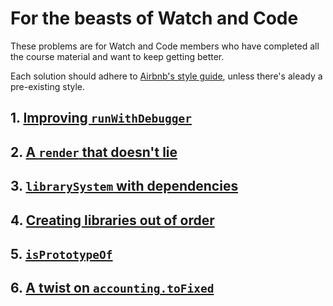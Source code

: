 # For the beasts of Watch and Code

These problems are for Watch and Code members who have completed all the course material and want to keep getting better.

Each solution should adhere to [Airbnb's style guide](https://github.com/airbnb/javascript/tree/es5-deprecated/es5), unless there's aleady a pre-existing style.

## 1. [Improving `runWithDebugger`](https://github.com/gordonmzhu/beasts/issues/2)

## 2. [A `render` that doesn't lie](https://github.com/gordonmzhu/beasts/issues/6)

## 3. [`librarySystem` with dependencies](https://github.com/gordonmzhu/beasts/issues/1)

## 4. [Creating libraries out of order](https://github.com/gordonmzhu/beasts/issues/3)

## 5. [`isPrototypeOf`](https://github.com/gordonmzhu/beasts/issues/4)

## 6. [A twist on `accounting.toFixed`](https://github.com/gordonmzhu/beasts/issues/7)
